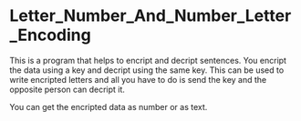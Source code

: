 # Letter_Number_And_Number_Letter_Encoding

This is a program that helps to encript and decript sentences. You encript the data using a key and decript using the same key. 
This can be used to write encripted letters and all you have to do is send the key and the opposite person can decript it.

You can get the encripted data as number or as text.
